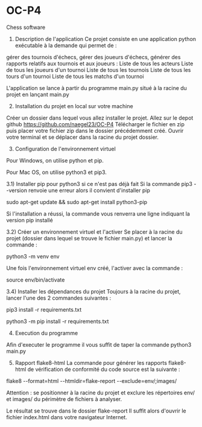 # OC-P4
Chess software
1) Description de l'application
Ce projet consiste en une application python exécutable à la demande qui permet de :

gérer des tournois d'échecs,
gérer des joueurs d'échecs,
générer des rapports relatifs aux tournois et aux joueurs :
  Liste de tous les acteurs
  Liste de tous les joueurs d'un tournoi
  Liste de tous les tournois
  Liste de tous les tours d'un tournoi
  Liste de tous les matchs d'un tournoi

L'application se lance à partir du programme main.py situé à la racine du projet en lançant main.py

2) Installation du projet en local sur votre machine

  Créer un dossier dans lequel vous allez installer le projet. 
  Allez sur le depot github https://github.com/naegel23/OC-P4
  Télécharger le fichier en zip puis placer votre fichier zip dans le dossier précédemment créé.
  Ouvrir votre terminal et se déplacer dans la racine du projet dossier.
  
 3) Configuration de l'environnement virtuel

Pour Windows, on utilise python et pip.

Pour Mac OS, on utilise python3 et pip3.

3.1) Installer pip pour python3 si ce n'est pas déjà fait
Si la commande pip3 --version renvoie une erreur alors il convient d'installer pip

sudo apt-get update && sudo apt-get install python3-pip

Si l'installation a réussi, la commande vous renverra une ligne indiquant la version pip installé 

3.2) Créer un environnement virtuel et l'activer
Se placer à la racine du projet (dossier dans lequel se trouve le fichier main.py) et lancer la commande :

python3 -m venv env

Une fois l'environnement virtuel env créé, l'activer avec la commande :

source env/bin/activate

3.4) Installer les dépendances du projet
Toujours à la racine du projet, lancer l'une des 2 commandes suivantes :

pip3 install -r requirements.txt

python3 -m pip install -r requirements.txt

4) Execution du programme

Afin d'executer le programme il vous suffit de taper la commande python3 main.py

5) Rapport flake8-html
La commande pour générer les rapports flake8-html de vérification de conformité du code source est la suivante :

flake8 --format=html --htmldir=flake-report --exclude=env/;images/

Attention : se positionner à la racine du projet et exclure les répertoires env/ et images/ du périmètre de fichiers à analyser.

Le résultat se trouve dans le dossier flake-report
Il suffit alors d'ouvrir le fichier index.html dans votre navigateur Internet.
